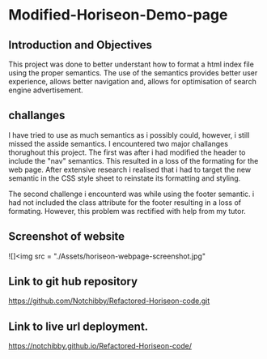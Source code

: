 # Modified-Horiseon-Demo-page

## Introduction and Objectives
This project was done to better understant how to format a html index file using the proper semantics. 
The use of the semantics provides better user experience,
allows better navigation and,
allows for optimisation of search engine advertisement.

## challanges
I have tried to use as much semantics as i possibly could, however, i still missed the asside semantics.
I encountered two major challanges thorughout this project. The first was after i had modified the header to include the "nav" semantics. This resulted in a loss of the formating for the web page. After extensive research i realised that i had to target the new semantic in the CSS style sheet to reinstate its formatting and styling.

The second challenge i encounterd was while using the footer semantic. i had not included the class attribute for the footer resulting in a loss of formating. However, this problem was rectified with help from my tutor.

## Screenshot of website
![]<img src = "./Assets/horiseon-webpage-screenshot.jpg"

## Link to git hub repository
https://github.com/Notchibby/Refactored-Horiseon-code.git

## Link to live url deployment.
https://notchibby.github.io/Refactored-Horiseon-code/
